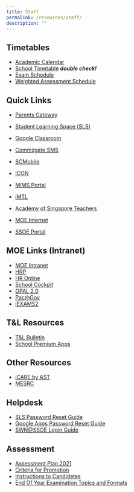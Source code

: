 ```yaml
---
title: Staff
permalink: /resources/staff/
description: ""
---
```

Timetables
----------

*   [Academic Calendar](https://calendar.google.com/calendar/u/0/embed?src=c_k7p87vuspth3eedj4n2mair55g@group.calendar.google.com&ctz=Asia/Singapore)
*   [School Timetable](https://xinminsec-moe-edu-sg-admin.cwp.sg/resources/students/timetables/school-timetable) ***double check!***
*   [Exam Schedule](/files/EOY_Timetable_2022_sch%20website_28Sept.pdf)
*   [Weighted Assessment Schedule](https://docs.google.com/spreadsheets/d/1GviWZeYlra1BgRd3xR9lwSSFl-U_ycNAI1TrhZOIo74/edit#gid=1319614797)

Quick Links
-----------

*   [Parents Gateway](https://pg.moe.edu.sg/)  
    
*   [Student Learning Space (SLS)](https://vle.learning.moe.edu.sg/login)
*   [Google Classroom](https://classroom.google.com/)
*   [Commzgate SMS](https://portal.commzgate.com/)
*   [SCMobile](https://scmobile.moe.edu.sg/login)
*   [ICON](https://icon.moe.edu.sg/)
*   [MIMS Portal](http://mims.moe.gov.sg/)  
    
*   [iMTL](https://imtl.moe.edu.sg/cos/o.x?c=/ca7_imtl/user&func=login)
*   [Academy of Singapore Teachers](https://academyofsingaporeteachers.moe.edu.sg/)
*   [MOE Internet](https://www.moe.gov.sg/)
*   [SSOE Portal](https://ssoe2.moe.edu.sg/sp)

MOE Links (Intranet)
--------------------

*   [MOE Intranet](https://intranet.moe.gov.sg/Pages/Home.aspx)
*   [HRP](https://www.hrp.gov.sg/hrp/#/)
*   [HR Online](https://intranet.moe.gov.sg/hronline/Pages/Home.aspx)
*   [School Cockpit](https://schoolcockpit.moe.gov.sg/CP/scapp/security)
*   [OPAL 2.0](https://idm.opal2.moe.edu.sg/)
*   [Pac@Gov](https://www.pac.gov.sg/)
*   [iEXAMS2](https://iexams.seab.gov.sg/sso/login?service=https%3A%2F%2Fiexams.seab.gov.sg%2Fsso%2Foauth2.0%2FcallbackAuthorize%3Fclient_id%3Diexams2-prod%26redirect_uri%3Dhttps%253A%252F%252Fiexams.seab.gov.sg%252Fiexams2%252Flogin%252Foauth2%252Fcode%252Fiexams2-prod%26response_type%3Dcode%26client_name%3DCasOAuthClient)

T&L Resources
-------------

*   [T&L Bulletin](https://sites.google.com/xinminss.edu.sg/tlbulletin-2020/home?pli=1)
*   [School Premium Apps](/resources/staff/tnl-resources/school-premium-apps)

Other Resources
---------------

*   [iCARE by AST](https://academyofsingaporeteachers.moe.edu.sg/olive/icare/resources)
*   [MESRC](https://www.mesrc.net/)

Helpdesk
--------

*   [SLS Password Reset Guide](/resources/students/helpdesk/sls-password-reset-guide/)
*   [Google Apps Password Reset Guide](https://xinminsec-moe-edu-sg-admin.cwp.sg/resources/staff/helpdesk/google-apps-password-reset-guide)
*   [SWN@SSOE Login Guide](/resources/students/helpdesk/swn-at-ssoe-login-guide/)

Assessment
----------

*   [Assessment Plan 2021](https://xinminsec-moe-edu-sg-admin.cwp.sg/resources/students/assessment/assessment-plan-2021)
*   [Criteria for Promotion](https://xinminsec-moe-edu-sg-admin.cwp.sg/resources/students/assessment/criteria-for-promotion)
*   [Instructions to Candidates](https://xinminsec-moe-edu-sg-admin.cwp.sg/resources/students/assessment/instructions-to-candidates)
*   [End Of Year Examination Topics and Formats](https://xinminsec-moe-edu-sg-admin.cwp.sg/resources/students/assessment/end-of-year-examination-topics-and-formats)